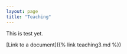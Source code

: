 ```yaml
---
layout: page
title: "Teaching"
---
```


This is test yet. 

[Link to a document]({% link teaching3.md %})
